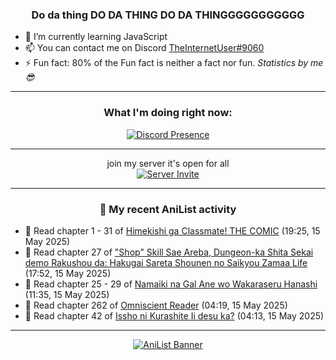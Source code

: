 <div align="center">

### Do da thing DO DA THING DO DA THINGGGGGGGGGGG
</div>

- 🌱 I’m currently learning JavaScript
- 📫 You can contact me on Discord [TheInternetUser#9060](https://discord.com/users/534117072796385300)
- ⚡ Fun fact: 80% of the Fun fact is neither a fact nor fun. _Statistics by me 😎_
<hr>

<div align="center">

### What I'm doing right now:
[![Discord Presence](https://lanyard.cnrad.dev/api/534117072796385300)](https://discord.com/users/534117072796385300)
<hr>

join my server it's open for all <br>
[![Server Invite](https://invidget.switchblade.xyz/bfYgVHxrSs)](https://discord.gg/bfYgVHxrSs)

<hr>
  
### 🌸 My recent AniList activity

</div>

<!-- ANILIST_ACTIVITY:start -->

-   📖 Read chapter 1 - 31 of [Himekishi ga Classmate! THE COMIC](https://anilist.co/manga/86276) (19:25, 15 May 2025)
-   📖 Read chapter 27 of ["Shop" Skill Sae Areba, Dungeon-ka Shita Sekai demo Rakushou da: Hakugai Sareta Shounen no Saikyou Zamaa Life](https://anilist.co/manga/155974) (17:52, 15 May 2025)
-   📖 Read chapter 25 - 29 of [Namaiki na Gal Ane wo Wakaraseru Hanashi](https://anilist.co/manga/179506) (11:35, 15 May 2025)
-   📖 Read chapter 262 of [Omniscient Reader](https://anilist.co/manga/119257) (04:19, 15 May 2025)
-   📖 Read chapter 42 of [Issho ni Kurashite Ii desu ka?](https://anilist.co/manga/159549) (04:13, 15 May 2025)

<!-- ANILIST_ACTIVITY:end -->
<hr>

<div align="center">

[![AniList Banner](https://img.anili.st/User/929966)](https://anilist.co/user/TheInternetUser)

<!-- ![Profile views](https://gpvc.arturio.dev/TheInternetUse7) Since 2023-01-09 -->
<br>


</div>
